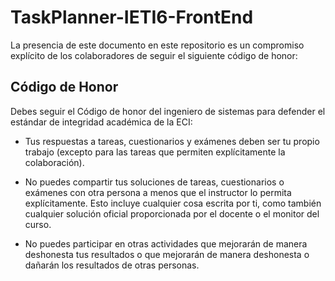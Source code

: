 # TaskPlanner-IETI6-FrontEnd

La presencia de este documento en este repositorio es un compromiso explícito de los colaboradores de seguir el siguiente código de honor:

Código de Honor
------
Debes seguir el Código de honor del ingeniero de sistemas para defender el estándar de integridad académica de la ECI:

- Tus respuestas a tareas, cuestionarios y exámenes deben ser tu propio trabajo (excepto para las tareas que permiten explícitamente la colaboración).

- No puedes compartir tus soluciones de tareas, cuestionarios o exámenes con otra persona a menos que el instructor lo permita explícitamente. Esto incluye cualquier cosa escrita por ti, como también cualquier solución oficial proporcionada por el docente o el monitor del curso.

- No puedes participar en otras actividades que mejorarán de manera deshonesta tus resultados o que mejorarán de manera deshonesta o dañarán los resultados de otras personas.